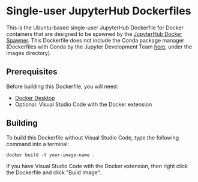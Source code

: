 # Single-user JupyterHub Dockerfiles

This is the Ubuntu-based single-user JupyterHub Dockerfile for Docker containers that are designed to be spawned by the [JupyterHub Docker Spawner](https://jupyterhub-dockerspawner.readthedocs.io/en/latest/). This Dockerfile does not include the Conda package manager (Dockerfiles with Conda by the Jupyter Development Team [here](https://github.com/jupyter/docker-stacks), under the images directory).

## Prerequisites
Before building this Dockerfile, you will need:

- [Docker Desktop](https://www.docker.com/products/docker-desktop/)
- Optional: Visual Studio Code with the Docker extension 

## Building
To build this Dockerfile without Visual Studio Code, type the following command into a terminal:

`docker build -t your-image-name .`

If you have Visual Studio Code with the Docker extension, then right click the Dockerfile and click "Build Image".
